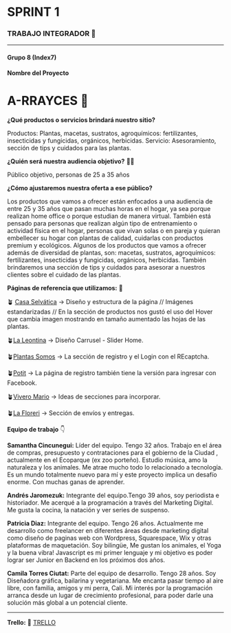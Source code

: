 # SPRINT 1 
### TRABAJO INTEGRADOR 💪 
---

 

#### Grupo 8 (Index7) 

**Nombre del Proyecto** 

# A-RRAYCES 🌱

**¿Qué productos o servicios brindará nuestro sitio?**

Productos: Plantas, macetas, sustratos, agroquímicos: fertilizantes, insecticidas y fungicidas, orgánicos, herbicidas. 
Servicio: Asesoramiento, sección de tips y cuidados para las plantas. 

**¿Quién será nuestra audiencia objetivo?** 👥👥

Público objetivo, personas de 25 a 35 años 

**¿Cómo ajustaremos nuestra oferta a ese público?**

Los productos que vamos a ofrecer están enfocados a una audiencia de entre 25 y 35 años que pasan muchas horas en el hogar, ya sea porque realizan home office o porque estudian de manera virtual. También está pensado para personas que realizan algún tipo de entrenamiento o actividad física en el hogar, personas que vivan solas o en pareja y quieran embellecer su hogar con plantas de calidad, cuidarlas con productos premium y ecológicos.
Algunos de los productos que vamos a ofrecer además de diversidad de plantas, son: macetas, sustratos, agroquímicos: fertilizantes, insecticidas y fungicidas, orgánicos, herbicidas. También brindaremos una sección de tips y cuidados para asesorar a nuestros clientes sobre el cuidado de las plantas. 

**Páginas de referencia que utilizamos:** 🔗

🪴 [Casa Selvática](https://www.casaselvatica.com.ar/)  → Diseño y estructura de la página // Imágenes estandarizadas // En la sección de productos nos gustó el uso del Hover que cambia imagen mostrando en tamaño aumentado las hojas de las plantas.

🪴[La Leontina](https://laleontina.com/) → Diseño Carrusel - Slider Home. 

🪴[Plantas Somos](https://plantasomos.com/) → La sección de registro y el Login con el REcaptcha.

🪴[Potit](https://potit.com.ar/) → La página de registro también tiene la versión para ingresar con Facebook.

🪴[Vivero Mario](https://tienda.viveromario.com.ar/) → Ideas de secciones para incorporar.

🪴[La Floreri](https://www.lafloreri.com/) → Sección de envíos y entregas.

**Equipo de trabajo** 👇

**Samantha Cincunegui:** Líder del equipo. Tengo 32 años. Trabajo en el área de compras, presupuesto y contrataciones para el gobierno de la Ciudad , actualmente en el Ecoparque (ex zoo porteño). Estudio música, amo la naturaleza y los animales. Me atrae mucho todo lo relacionado a tecnología. Es un mundo totalmente nuevo para mí y este proyecto implica un desafío enorme.  Con muchas ganas de aprender. 

**Andrés Jaromezuk:**  Integrante del equipo.Tengo 39 años, soy periodista e historiador. Me acerqué a la programación a través del Marketing Digital. Me gusta la cocina, la natación y ver series de suspenso.

**Patricia Diaz:** Integrante del equipo. Tengo 26 años. Actualmente me desarrollo como freelancer en diferentes áreas desde marketing digital como diseño de paginas web con Wordpress, Squarespace, Wix y otras plataformas de maquetación. Soy bilingüe, Me gustan los animales, el Yoga y la buena vibra! Javascript es mi primer lenguaje y mi objetivo es poder lograr ser Junior en Backend en los próximos dos años. 

**Camila Torres Ciutat:** Parte del equipo de desarrollo. Tengo 28 años. Soy Diseñadora gráfica, bailarina y vegetariana. Me encanta pasar tiempo al aire libre, con familia, amigos y mi perra, Cali. Mi interés por la programación arranca desde un lugar de crecimiento profesional, para poder darle una solución más global a un potencial cliente. 

---

**Trello:** 🔗 [TRELLO](https://trello.com/b/rV7zv3I4/grupo8index7a-rrayces)


